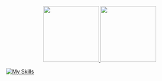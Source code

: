 <div align="center">
  <a href="https://github.com/juniioroliveira">
  <img height="150em" src="https://github-readme-stats.vercel.app/api?username=juniioroliveira&show_icons=true&theme=dark&include_all_commits=true&count_private=true"/>
  <img height="150em" src="https://github-readme-stats.vercel.app/api/top-langs/?username=juniioroliveira&layout=compact&langs_count=7&theme=dark"/>
</div>
    
[![My Skills](https://skillicons.dev/icons?i=cs,dotnet,css,docker,figma,git,github,js,nodejs,linux,mysql,postman,powershell,react,reactivex,regex,vscode,&theme=dark)](https://)
